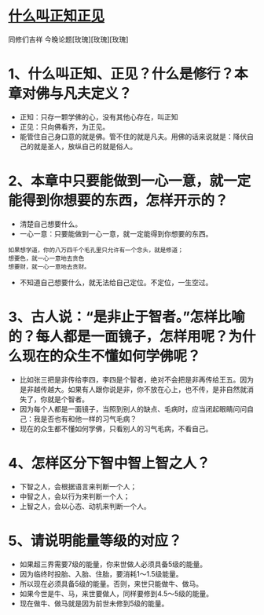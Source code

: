 # [什么叫正知正见](https://mp.weixin.qq.com/s/yoCxcr9QF9IG98IGCkgGHw)


同修们吉祥
今晚论题[玫瑰][玫瑰][玫瑰]
# 1、什么叫正知、正见？什么是修行？本章对佛与凡夫定义？
* 正知：只存一颗学佛的心，没有其他心存在，叫正知
* 正见：只向佛看齐，为正见。
* 能管住自己身口意的就是佛。管不住的就是凡夫。用佛的话来说就是：降伏自己的就是圣人，放纵自己的就是俗人。

# 2、本章中只要能做到一心一意，就一定能得到你想要的东西，怎样开示的？
* 清楚自己想要什么。
* 一心一意：只要能做到一心一意，就一定能得到你想要的东西。
~~~
如果想学道，你的八万四千个毛孔里只允许有一个念头，就是修道；
想要色，就一心一意地去贪色
想要财，就一心一意地去贪财。
~~~
* 不知道自己想要什么，就无法给自己定位。不定位，一生空过。

# 3、古人说：“是非止于智者。”怎样比喻的？每人都是一面镜子，怎样用呢？为什么现在的众生不懂如何学佛呢？
* 比如张三把是非传给李四，李四是个智者，绝对不会把是非再传给王五。因为是非越传越大。如果有人跟你说是非，你不放在心上，也不传，是非自然就消失了，你就是个智者。
* 因为每个人都是一面镜子，当照到别人的缺点、毛病时，应当闭起眼睛问问自己：我是否也有和他一样的习气毛病？
* 现在的众生都不懂如何学佛，只看别人的习气毛病，不看自己。

# 4、怎样区分下智中智上智之人？
* 下智之人，会根据语言来判断一个人；
* 中智之人，会以行为来判断一个人；
* 上智之人，会以心态、动机来判断一个人。

# 5、请说明能量等级的对应？
* 如果超三界需要7级的能量，你来世做人必须具备5级的能量。
* 因为临终时投胎、入胎、住胎，要消耗1～1.5级能量。
* 所以现在必须具备5级的能量。否则，来世只能做牛、做马。
* 如果今世是牛、马，来世要做人，同样要修到4.5～5级的能量。
* 现在做牛、做马就是因为前世未修到5级的能量。
